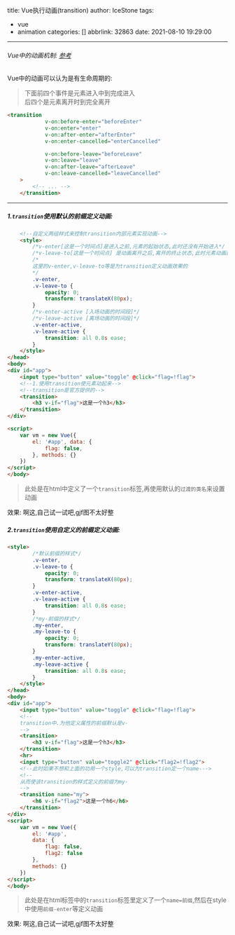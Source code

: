 title: Vue执行动画(transition)
author: IceStone
tags:
  - vue
  - animation
categories: []
abbrlink: 32863
date: 2021-08-10 19:29:00
---
###### Vue中的动画机制: [参考](https://cn.vuejs.org/v2/guide/transitions.html#%E6%98%BE%E6%80%A7%E7%9A%84%E8%BF%87%E6%B8%A1%E6%8C%81%E7%BB%AD%E6%97%B6%E9%97%B4)
Vue中的动画可以认为是有生命周期的:  
> 下面前四个事件是元素进入中到完成进入  
> 后四个是元素离开时到完全离开
```html
<transition
            v-on:before-enter="beforeEnter"
            v-on:enter="enter"
            v-on:after-enter="afterEnter"
            v-on:enter-cancelled="enterCancelled"

            v-on:before-leave="beforeLeave"
            v-on:leave="leave"
            v-on:after-leave="afterLeave"
            v-on:leave-cancelled="leaveCancelled"
    >
        <!-- ... -->
    </transition>
```

---


#####  1.`transition`使用默认的前缀定义动画:  
```html
    <!--自定义两组样式来控制transition内部元素实现动画-->
    <style>
        /*v-enter[这是一个时间点]是进入之前,元素的起始状态,此时还没有开始进入*/
        /*v-leave-to[这是一个时间点] 是动画离开之后,离开的终止状态,此时元素动画已经结束*/
        /*
        这里的v-enter,v-leave-to等是为transition定义动画效果的
        */
        .v-enter,
        .v-leave-to {
            opacity: 0;
            transform: translateX(80px);
        }
        /*v-enter-active [入场动画的时间段]*/
        /*v-leave-active [离场动画的时间段]*/
        .v-enter-active,
        .v-leave-active {
            transition: all 0.8s ease;
        }
    </style>
</head>
<body>
<div id="app">
    <input type="button" value="toggle" @click="flag=!flag">
    <!--1.使用transition使元素动起来-->
    <!--transition是官方提供的-->
    <transition>
        <h3 v-if="flag">这是一个h3</h3>
    </transition>
</div>

<script>
    var vm = new Vue({
        el: '#app', data: {
            flag: false,
        }, methods: {}
    })
</script>
</body>
```

>此处是在html中定义了一个`transition`标签,再使用默认的`过渡的类名`来设置动画

效果:  啊这,自己试一试吧,gjf图不太好整  

#####  2.`transition`使用自定义的前缀定义动画:  
```html
<style>
		/*默认前缀的样式*/
        .v-enter,
        .v-leave-to {
            opacity: 0;
            transform: translateX(80px);
        }
        .v-enter-active,
        .v-leave-active {
            transition: all 0.8s ease;
        }
        /*my-前缀的样式*/
        .my-enter,
        .my-leave-to {
            opacity: 0;
            transform: translateY(80px);
        }
        .my-enter-active,
        .my-leave-active {
            transition: all 0.8s ease;
        }
    </style>
</head>
<body>
<div id="app">
    <input type="button" value="toggle" @click="flag=!flag">
    <!--
    transition中.为他定义属性的前缀默认是v-
    -->
    <transition>
        <h3 v-if="flag">这是一个h3</h3>
    </transition>
    <hr>
    <input type="button" value="toggle2" @click="flag2=!flag2">
    <!--此时如果不想和上面的功用一个style,可以为transition定一个name--->
    <!--
    从而使该transition的样式定义的前缀为my-
    -->
    <transition name="my">
        <h6 v-if="flag2">这是一个h6</h6>
    </transition>
</div>
<script>
    var vm = new Vue({
        el: '#app',
        data: {
            flag: false,
            flag2: false
        },
        methods: {}
    })
</script>
</body>
```

> 此处是在html标签中的`transition`标签里定义了一个`name=前缀`,然后在style中使用`前缀-enter`等定义动画  

效果:  啊这,自己试一试吧,gjf图不太好整  